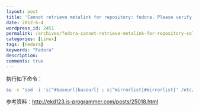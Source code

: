 ```yaml
---
layout: post
title: 'Cannot retrieve metalink for repository: fedora. Please verify its path and try again 解决方法'
date: 2012-6-4
wordpress_id: 2451
permalink: /archives/fedora-cannot-retrieve-metalink-for-repository-solving.html
categories: [Linux]
tags: [Fedora]
keywords: "Fedora"
description: 
comments: true
---
```

执行如下命令：

``` bash
su -c "sed -i 's|^#baseurl|baseurl| ; s|^mirrorlist|#mirrorlist|' /etc/yum.repos.d/*"
```

参考资料：<http://ekd123.is-programmer.com/posts/25018.html>
